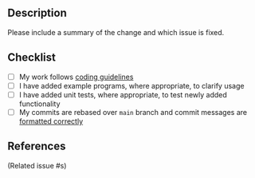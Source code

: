 ## Description

Please include a summary of the change and which issue is fixed.

## Checklist

- [ ] My work follows [coding guidelines](https://github.com/cvilas/guidance/blob/main/process/developer_guide.md)
- [ ] I have added example programs, where appropriate, to clarify usage
- [ ] I have added unit tests, where appropriate, to test newly added functionality
- [ ] My commits are rebased over `main` branch and commit messages are [formatted correctly](https://github.com/cvilas/guidance/blob/main/process/commit_messages.md)

## References
(Related issue #s)